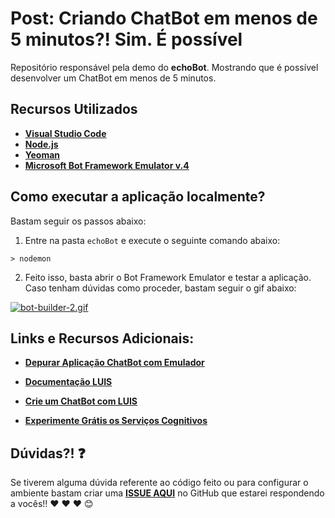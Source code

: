# Post: Criando ChatBot em menos de 5 minutos?! Sim. É possível

Repositório responsável pela demo do **echoBot**. Mostrando que é possível desenvolver um ChatBot em menos de 5 minutos.

## Recursos Utilizados

- **[Visual Studio Code](https://code.visualstudio.com/?wt.mc_id=github-post-chatbot-nodejs-v4-gllemos)**
- **[Node.js](https://nodejs.org/en/)**
- **[Yeoman](https://yeoman.io/)**
- **[Microsoft Bot Framework Emulator v.4](https://github.com/Microsoft/BotFramework-Emulator/releases/tag/v4.3.3)**

## Como executar a aplicação localmente?

Bastam seguir os passos abaixo:

1) Entre na pasta `echoBot` e execute o seguinte comando abaixo:

```
> nodemon
```

2) Feito isso, basta abrir o Bot Framework Emulator e testar a aplicação. Caso tenham dúvidas como proceder, bastam seguir o gif abaixo:

[![bot-builder-2.gif](https://s2.gifyu.com/images/bot-builder-2.gif)](https://gifyu.com/image/3Yqs)

## Links e Recursos Adicionais:

* **[Depurar Aplicação ChatBot com Emulador](http://bit.ly/2UfQMon)**

* **[Documentação LUIS](http://bit.ly/2Uk96Nj)**

* **[Crie um ChatBot com LUIS](http://bit.ly/2UszAuX)**

* **[Experimente Grátis os Serviços Cognitivos](http://bit.ly/2G08YIP)**


## Dúvidas?! ❓
Se tiverem alguma dúvida referente ao código feito ou para configurar o ambiente bastam criar uma **[ISSUE AQUI](https://github.com/glaucia86/post-chatbot-nodejs-v4/issues)** no GitHub que estarei respondendo a vocês!! ❤️ ❤️ ❤️ 😊
